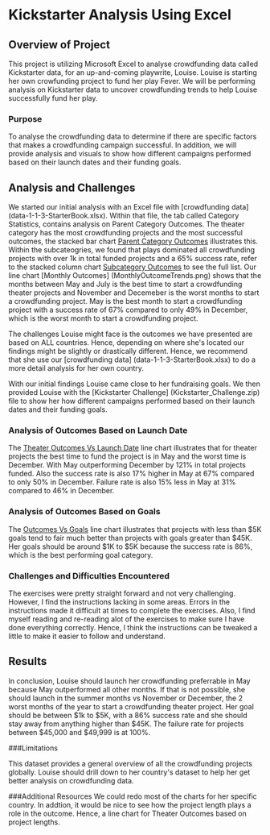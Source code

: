 # Kickstarter Analysis Using Excel

## Overview of Project
This project is utilizing Microsoft Excel to analyse crowdfunding data called Kickstarter data, for an up-and-coming playwrite, Louise. Louise is starting her own crowfunding project to fund her play Fever. We will be performing analysis on Kickstarter data to uncover crowdfunding trends to help Louise successfully fund her play.

### Purpose
To analyse the crowdfunding data to determine if there are specific factors that makes a crowdfunding campaign successful. In addition, we will provide analysis and visuals to show how different campaigns performed based on their launch dates and their funding goals.

## Analysis and Challenges
We started our initial analysis with an Excel file with [crowdfunding data] (data-1-1-3-StarterBook.xlsx). Within that file, the tab called Category Statistics, contains analysis on Parent Category Outcomes. The theater category has the most crowdfunding projects and the most successful outcomes, the stacked bar chart [Parent Category Outcomes](ParentCategoryOutcomes.png) illustrates this. Within the subcateogries, we found that plays dominated all crowdfunding projects with over 1k in total funded projects and a 65% success rate, refer to the stacked column chart [Subcategory Outcomes](SubcategoryOutcomes.png) to see the full list. Our line chart [Monthly Outcomes] (MonthlyOutcomeTrends.png) shows that the months between May and July is the best time to start a crowdfunding theater projects and November and Decemeber is the worst months to start a crowdfunding project. May is the best month to start a crowdfunding project with a success rate of 67% compared to only 49% in December, which is the worst month to start a crowdfunding project. 

The challenges Louise might face is the outcomes we have presented are based on ALL countries. Hence, depending on where she's located our findings might be slightly or drastically different. Hence, we recommend that she use our [crowdfunding data] (data-1-1-3-StarterBook.xlsx) to do a more detail analysis for her own country.

With our initial findings Louise came close to her fundraising goals. We then provided Louise with the [Kickstarter Challenge] (Kickstarter_Challenge.zip) file to show her how different campaigns performed based on their launch dates and their funding goals.

### Analysis of Outcomes Based on Launch Date
The [Theater Outcomes Vs Launch Date](Theater_Outcomes_vs_Launch.png) line chart illustrates that for theater projects the best time to fund the project is in May and the worst time is December. With May outperforming December by 121% in total projects funded. Also the success rate is also 17% higher in May at 67% compared to only 50% in December. Failure rate is also 15% less in May at 31% compared to 46% in December. 

### Analysis of Outcomes Based on Goals
The [Outcomes Vs Goals](Outcomes_vs_Goals.png) line chart illustrates that projects with less than $5K goals tend to fair much better than projects with goals greater than $45K. Her goals should be around $1K to $5K because the success rate is 86%, which is the best performing goal category. 

### Challenges and Difficulties Encountered
The exercises were pretty straight forward and not very challenging. However, I find the instructions lacking in some areas. Errors in the instructions made it difficult at times to complete the exercises. Also, I find myself reading and re-reading alot of the exercises to make sure I have done everything correctly. Hence, I think the instructions can be tweaked a little to make it easier to follow and understand.

## Results
In conclusion, Louise should launch her crowdfunding preferrable in May because May outperformed all other months. If that is not possible, she should launch in the summer months vs November or December, the 2 worst months of the year to start a crowdfunding theater project. Her goal should be between $1k to $5K, with a 86% success rate and she should stay away from anything higher than  $45K. The failure rate for projects between $45,000 and $49,999 is at 100%.

###Limitations

This dataset provides a general overview of all the crowdfunding projects globally. Louise should drill down to her country's dataset to help her get better analysis on crowdfunding data.

###Additional Resources
We could redo most of the charts for her specific country. In addtion, it would be nice to see how the project length plays a role in the outcome. Hence, a line chart for Theater Outcomes based on project lengths.
